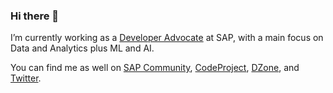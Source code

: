 ### Hi there 👋

I’m currently working as a [Developer Advocate](https://community.sap.com/influencers/?program=devadvocates) at SAP, with a main focus on Data and Analytics plus ML and AI.

You can find me as well on [SAP Community](https://people.sap.com/vitaliy.rudnytskiy), [CodeProject](https://www.codeproject.com/Members/Sygyzmundovych), [DZone](https://dzone.com/users/1050565/Vitaliy_Rudnytskiy.html), and [Twitter](https://twitter.com/Sygyzmundovych).

<!--
**Sygyzmundovych/Sygyzmundovych** is a ✨ _special_ ✨ repository because its `README.md` (this file) appears on your GitHub profile.

Here are some ideas to get you started:

- 🔭 
- 🌱 I’m currently learning ...
- 👯 I’m looking to collaborate on ...
- 🤔 I’m looking for help with ...
- 💬 Ask me about ...
- 📫 How to reach me: ...
- 😄 Pronouns: ...
- ⚡ Fun fact: ...
-->
